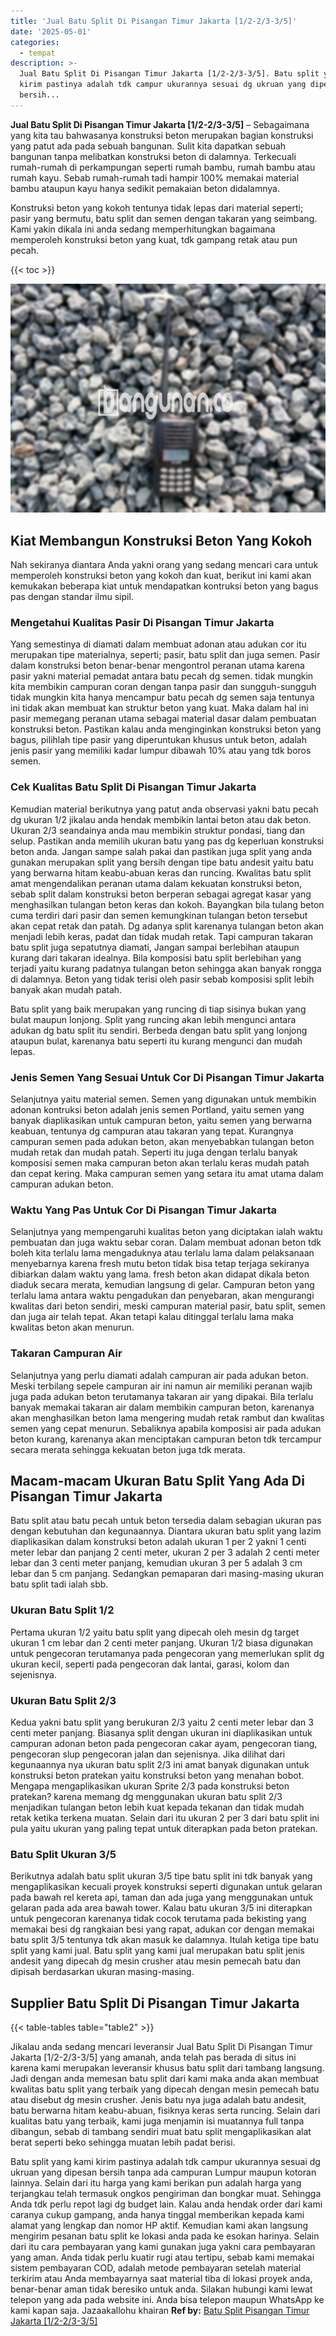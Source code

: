 ```yaml
---
title: 'Jual Batu Split Di Pisangan Timur Jakarta [1/2-2/3-3/5]'
date: '2025-05-01'
categories:
  - tempat
description: >-
  Jual Batu Split Di Pisangan Timur Jakarta [1/2-2/3-3/5]. Batu split yang kami
  kirim pastinya adalah tdk campur ukurannya sesuai dg ukruan yang dipesan
  bersih...
---
```


**Jual Batu Split Di Pisangan Timur Jakarta \[1/2-2/3-3/5\]** – Sebagaimana yang kita tau bahwasanya konstruksi beton merupakan bagian konstruksi yang patut ada pada sebuah bangunan. Sulit kita dapatkan sebuah bangunan tanpa melibatkan konstruksi beton di dalamnya. Terkecuali rumah-rumah di perkampungan seperti rumah bambu, rumah bambu atau rumah kayu. Sebab rumah-rumah tadi hampir 100% memakai material bambu ataupun kayu hanya sedikit pemakaian beton didalamnya.

Konstruksi beton yang kokoh tentunya tidak lepas dari material seperti; pasir yang bermutu, batu split dan semen dengan takaran yang seimbang. Kami yakin dikala ini anda sedang memperhitungkan bagaimana memperoleh konstruksi beton yang kuat, tdk gampang retak atau pun pecah.

{{< toc >}}

![Jual Batu Split Di Pisangan Timur Jakarta [1/2-2/3-3/5]](/images/jual-batu-split-24.png)

## Kiat Membangun Konstruksi Beton Yang Kokoh

Nah sekiranya diantara Anda yakni orang yang sedang mencari cara untuk memperoleh konstruksi beton yang kokoh dan kuat, berikut ini kami akan kemukakan beberapa kiat untuk mendapatkan kontruksi beton yang bagus pas dengan standar ilmu sipil.

### Mengetahui Kualitas Pasir Di Pisangan Timur Jakarta

Yang semestinya di diamati dalam membuat adonan atau adukan cor itu merupakan tipe materialnya, seperti; pasir, batu split dan juga semen. Pasir dalam konstruksi beton benar-benar mengontrol peranan utama karena pasir yakni material pemadat antara batu pecah dg semen. tidak mungkin kita membikin campuran coran dengan tanpa pasir dan sungguh-sungguh tidak mungkin kita hanya mencampur batu pecah dg semen saja tentunya ini tidak akan membuat kan struktur beton yang kuat. Maka dalam hal ini pasir memegang peranan utama sebagai material dasar dalam pembuatan konstruksi beton. Pastikan kalau anda menginginkan konstruksi beton yang bagus, pilihlah tipe pasir yang diperuntukan khusus untuk beton, adalah jenis pasir yang memiliki kadar lumpur dibawah 10% atau yang tdk boros semen.

### Cek Kualitas Batu Split Di Pisangan Timur Jakarta

Kemudian material berikutnya yang patut anda observasi yakni batu pecah dg ukuran 1/2 jikalau anda hendak membikin lantai beton atau dak beton. Ukuran 2/3 seandainya anda mau membikin struktur pondasi, tiang dan selup. Pastikan anda memilih ukuran batu yang pas dg keperluan konstruksi beton anda. Jangan sampe salah pakai dan pastikan juga split yang anda gunakan merupakan split yang bersih dengan tipe batu andesit yaitu batu yang berwarna hitam keabu-abuan keras dan runcing. Kwalitas batu split amat mengendalikan peranan utama dalam kekuatan konstruksi beton, sebab split dalam konstruksi beton berperan sebagai agregat kasar yang menghasilkan tulangan beton keras dan kokoh. Bayangkan bila tulang beton cuma terdiri dari pasir dan semen kemungkinan tulangan beton tersebut akan cepat retak dan patah. Dg adanya split karenanya tulangan beton akan menjadi lebih keras, padat dan tidak mudah retak. Tapi campuran takaran batu split juga sepatutnya diamati, Jangan sampai berlebihan ataupun kurang dari takaran idealnya. Bila komposisi batu split berlebihan yang terjadi yaitu kurang padatnya tulangan beton sehingga akan banyak rongga di dalamnya. Beton yang tidak terisi oleh pasir sebab komposisi split lebih banyak akan mudah patah.

Batu split yang baik merupakan yang runcing di tiap sisinya bukan yang bulat maupun lonjong. Split yang runcing akan lebih mengunci antara adukan dg batu split itu sendiri. Berbeda dengan batu split yang lonjong ataupun bulat, karenanya batu seperti itu kurang mengunci dan mudah lepas.

### Jenis Semen Yang Sesuai Untuk Cor Di Pisangan Timur Jakarta

Selanjutnya yaitu material semen. Semen yang digunakan untuk membikin adonan kontruksi beton adalah jenis semen Portland, yaitu semen yang banyak diaplikasikan untuk campuran beton, yaitu semen yang berwarna keabuan, tentunya dg campuran atau takaran yang tepat. Kurangnya campuran semen pada adukan beton, akan menyebabkan tulangan beton mudah retak dan mudah patah. Seperti itu juga dengan terlalu banyak komposisi semen maka campuran beton akan terlalu keras mudah patah dan cepat kering. Maka campuran semen yang setara itu amat utama dalam campuran adukan beton.

### Waktu Yang Pas Untuk Cor Di Pisangan Timur Jakarta

Selanjutnya yang mempengaruhi kualitas beton yang diciptakan ialah waktu pembuatan dan juga waktu sebar coran. Dalam membuat adonan beton tdk boleh kita terlalu lama mengaduknya atau terlalu lama dalam pelaksanaan menyebarnya karena fresh mutu beton tidak bisa tetap terjaga sekiranya dibiarkan dalam waktu yang lama. fresh beton akan didapat dikala beton diaduk secara merata, kemudian langsung di gelar. Campuran beton yang terlalu lama antara waktu pengadukan dan penyebaran, akan mengurangi kwalitas dari beton sendiri, meski campuran material pasir, batu split, semen dan juga air telah tepat. Akan tetapi kalau ditinggal terlalu lama maka kwalitas beton akan menurun.

### Takaran Campuran Air

Selanjutnya yang perlu diamati adalah campuran air pada adukan beton. Meski terbilang sepele campuran air ini namun air memiliki peranan wajib juga pada adukan beton terutamanya takaran air yang dipakai. Bila terlalu banyak memakai takaran air dalam membikin campuran beton, karenanya akan menghasilkan beton lama mengering mudah retak rambut dan kwalitas semen yang cepat menurun. Sebaliknya apabila komposisi air pada adukan beton kurang, karenanya akan menciptakan campuran beton tdk tercampur secara merata sehingga kekuatan beton juga tdk merata.

## Macam-macam Ukuran Batu Split Yang Ada Di Pisangan Timur Jakarta

Batu split atau batu pecah untuk beton tersedia dalam sebagian ukuran pas dengan kebutuhan dan kegunaannya. Diantara ukuran batu split yang lazim diaplikasikan dalam konstruksi beton adalah ukuran 1 per 2 yakni 1 centi meter lebar dan panjang 2 centi meter, ukuran 2 per 3 adalah 2 centi meter lebar dan 3 centi meter panjang, kemudian ukuran 3 per 5 adalah 3 cm lebar dan 5 cm panjang. Sedangkan pemaparan dari masing-masing ukuran batu split tadi ialah sbb.

### Ukuran Batu Split 1/2

Pertama ukuran 1/2 yaitu batu split yang dipecah oleh mesin dg target ukuran 1 cm lebar dan 2 centi meter panjang. Ukuran 1/2 biasa digunakan untuk pengecoran terutamanya pada pengecoran yang memerlukan split dg ukuran kecil, seperti pada pengecoran dak lantai, garasi, kolom dan sejenisnya.

### Ukuran Batu Split 2/3

Kedua yakni batu split yang berukuran 2/3 yaitu 2 centi meter lebar dan 3 centi meter panjang. Biasanya split dengan ukuran ini diaplikasikan untuk campuran adonan beton pada pengecoran cakar ayam, pengecoran tiang, pengecoran slup pengecoran jalan dan sejenisnya. Jika dilihat dari kegunaannya nya ukuran batu split 2/3 ini amat banyak digunakan untuk konstruksi beton pratekan yaitu konstruksi beton yang menahan bobot. Mengapa mengaplikasikan ukuran Sprite 2/3 pada konstruksi beton pratekan? karena memang dg menggunakan ukuran batu split 2/3 menjadikan tulangan beton lebih kuat kepada tekanan dan tidak mudah retak ketika terkena muatan. Selain dari itu ukuran 2 per 3 dari batu split ini pula yaitu ukuran yang paling tepat untuk diterapkan pada beton pratekan.

### Batu Split Ukuran 3/5

Berikutnya adalah batu split ukuran 3/5 tipe batu split ini tdk banyak yang mengaplikasikan kecuali proyek konstruksi seperti digunakan untuk gelaran pada bawah rel kereta api, taman dan ada juga yang menggunakan untuk gelaran pada ada area bawah tower. Kalau batu ukuran 3/5 ini diterapkan untuk pengecoran karenanya tidak cocok terutama pada bekisting yang memakai besi dg rangkaian besi yang rapat, adukan cor dengan memakai batu split 3/5 tentunya tdk akan masuk ke dalamnya. Itulah ketiga tipe batu split yang kami jual. Batu split yang kami jual merupakan batu split jenis andesit yang dipecah dg mesin crusher atau mesin pemecah batu dan dipisah berdasarkan ukuran masing-masing.

## Supplier Batu Split Di Pisangan Timur Jakarta

{{< table-tables table="table2" >}}

Jikalau anda sedang mencari leveransir Jual Batu Split Di Pisangan Timur Jakarta \[1/2-2/3-3/5\] yang amanah, anda telah pas berada di situs ini karena kami merupakan leveransir khusus batu split dari tambang langsung. Jadi dengan anda memesan batu split dari kami maka anda akan membuat kwalitas batu split yang terbaik yang dipecah dengan mesin pemecah batu atau disebut dg mesin crusher. Jenis batu nya juga adalah batu andesit, batu berwarna hitam keabu-abuan, fisiknya keras serta runcing. Selain dari kualitas batu yang terbaik, kami juga menjamin isi muatannya full tanpa dibangun, sebab di tambang sendiri muat batu split mengaplikasikan alat berat seperti beko sehingga muatan lebih padat berisi.

Batu split yang kami kirim pastinya adalah tdk campur ukurannya sesuai dg ukruan yang dipesan bersih tanpa ada campuran Lumpur maupun kotoran lainnya. Selain dari itu harga yang kami berikan pun adalah harga yang terjangkau telah termasuk ongkos pengiriman dan bongkar muat. Sehingga Anda tdk perlu repot lagi dg budget lain. Kalau anda hendak order dari kami caranya cukup gampang, anda hanya tinggal memberikan kepada kami alamat yang lengkap dan nomor HP aktif. Kemudian kami akan langsung mengirim pesanan batu split ke lokasi anda pada ke esokan harinya. Selain dari itu cara pembayaran yang kami gunakan juga yakni cara pembayaran yang aman. Anda tidak perlu kuatir rugi atau tertipu, sebab kami memakai sistem pembayaran COD, adalah metode pembayaran setelah material terkirim atau Anda membayarnya saat material tiba di lokasi proyek anda, benar-benar aman tidak beresiko untuk anda. Silakan hubungi kami lewat telepon yang ada pada website ini. Anda bisa telepon maupun WhatsApp ke kami kapan saja. Jazaakallohu khairan
**Ref by:** [Batu Split Pisangan Timur Jakarta [1/2-2/3-3/5]](https://id.wikipedia.org/wiki/Batu)
